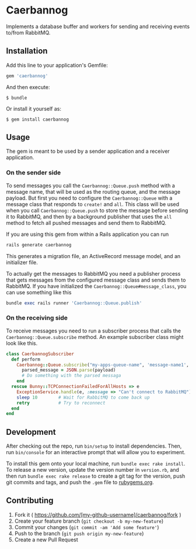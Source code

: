 # Caerbannog
Implements a database buffer and workers for sending and receiving events to/from RabbitMQ.

## Installation

Add this line to your application's Gemfile:

```ruby
gem 'caerbannog'
```

And then execute:

    $ bundle

Or install it yourself as:

    $ gem install caerbannog

## Usage

The gem is meant to be used by a sender application and a receiver application.

### On the sender side
To send messages you call the `Caerbannog::Queue.push` method with a message name, that will be used
as the routing queue, and the message payload. But first you need to configure the `Caerbannog::Queue`
with a message class that responds to `create!` and `all`. This class will be used when you call
`Caerbannog::Queue.push` to store the message before sending it to RabbitMQ, and then by a background
publisher that uses the `all` method to fetch all pushed messages and send them to RabbitMQ.

If you are using this gem from within a Rails application you can run
```ruby
rails generate caerbannog
```
This generates a migration file, an ActiveRecord message model, and an initializer file.

To actually get the messages to RabbitMQ you need a publisher process that gets messages from the
configured message class and sends them to RabbitMQ. If you have initialized the
`Caerbannog::Queue#message_class`, you can use something like this

```ruby
bundle exec rails runner 'Caerbannog::Queue.publish'
```

### On the receiving side
To receive messages you need to run a subscriber process that calls the `Caerbannog::Queue.subscribe` method.
An example subscriber class might look like this.

```ruby
class CaerbannogSubscriber
  def perform
    Caerbannog::Queue.subscribe("my-apps-queue-name", 'message-name1', 'message-name2') do |delivery_info, properties, payload|
      parsed_message = JSON.parse(payload)
      # Do something with the parsed messaga
    end
  rescue Bunny::TCPConnectionFailedForAllHosts => e
    ExceptionService.handle(e, :message => "Can't connect to RabbitMQ")
    sleep 10        # Wait for RabbitMQ to come back up
    retry           # Try to reconnect
  end
end
```

## Development

After checking out the repo, run `bin/setup` to install dependencies. Then, run `bin/console` for an interactive prompt that will allow you to experiment. 

To install this gem onto your local machine, run `bundle exec rake install`. To release a new version, update the version number in `version.rb`, and then run `bundle exec rake release` to create a git tag for the version, push git commits and tags, and push the `.gem` file to [rubygems.org](https://rubygems.org).

## Contributing

1. Fork it ( https://github.com/[my-github-username]/caerbannog/fork )
2. Create your feature branch (`git checkout -b my-new-feature`)
3. Commit your changes (`git commit -am 'Add some feature'`)
4. Push to the branch (`git push origin my-new-feature`)
5. Create a new Pull Request
